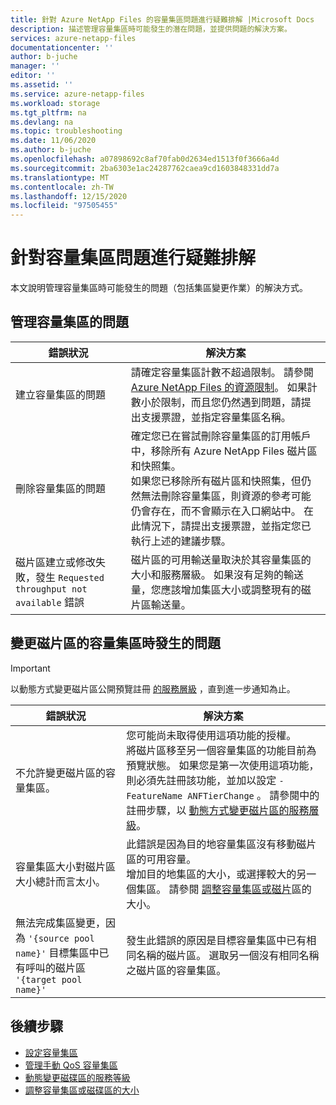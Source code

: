 ```yaml
---
title: 針對 Azure NetApp Files 的容量集區問題進行疑難排解 |Microsoft Docs
description: 描述管理容量集區時可能發生的潛在問題，並提供問題的解決方案。
services: azure-netapp-files
documentationcenter: ''
author: b-juche
manager: ''
editor: ''
ms.assetid: ''
ms.service: azure-netapp-files
ms.workload: storage
ms.tgt_pltfrm: na
ms.devlang: na
ms.topic: troubleshooting
ms.date: 11/06/2020
ms.author: b-juche
ms.openlocfilehash: a07898692c8af70fab0d2634ed1513f0f3666a4d
ms.sourcegitcommit: 2ba6303e1ac24287762caea9cd1603848331dd7a
ms.translationtype: MT
ms.contentlocale: zh-TW
ms.lasthandoff: 12/15/2020
ms.locfileid: "97505455"
---
```

# <a name="troubleshoot-capacity-pool-issues"></a>針對容量集區問題進行疑難排解

本文說明管理容量集區時可能發生的問題（包括集區變更作業）的解決方式。 

## <a name="issues-managing-a-capacity-pool"></a>管理容量集區的問題 

|     錯誤狀況    |     解決方案    |
|-|-|
| 建立容量集區的問題 |  請確定容量集區計數不超過限制。 請參閱 [Azure NetApp Files 的資源限制](azure-netapp-files-resource-limits.md)。  如果計數小於限制，而且您仍然遇到問題，請提出支援票證，並指定容量集區名稱。 |
| 刪除容量集區的問題  |  確定您已在嘗試刪除容量集區的訂用帳戶中，移除所有 Azure NetApp Files 磁片區和快照集。 <br> 如果您已移除所有磁片區和快照集，但仍然無法刪除容量集區，則資源的參考可能仍會存在，而不會顯示在入口網站中。 在此情況下，請提出支援票證，並指定您已執行上述的建議步驟。 |
| 磁片區建立或修改失敗，發生 `Requested throughput not available` 錯誤 | 磁片區的可用輸送量取決於其容量集區的大小和服務層級。 如果沒有足夠的輸送量，您應該增加集區大小或調整現有的磁片區輸送量。 | 

## <a name="issues-when-changing-the-capacity-pool-of-a-volume"></a>變更磁片區的容量集區時發生的問題 

> [!IMPORTANT] 
> 以動態方式變更磁片區公開預覽註冊 [的服務層級](dynamic-change-volume-service-level.md) ，直到進一步通知為止。

|     錯誤狀況    |     解決方案    |
|-|-|
| 不允許變更磁片區的容量集區。 | 您可能尚未取得使用這項功能的授權。 <br> 將磁片區移至另一個容量集區的功能目前為預覽狀態。 如果您是第一次使用這項功能，則必須先註冊該功能，並加以設定 `-FeatureName ANFTierChange` 。 請參閱中的註冊步驟，以 [動態方式變更磁片區的服務層級](dynamic-change-volume-service-level.md)。 |
| 容量集區大小對磁片區大小總計而言太小。 |  此錯誤是因為目的地容量集區沒有移動磁片區的可用容量。  <br> 增加目的地集區的大小，或選擇較大的另一個集區。  請參閱 [調整容量集區或磁片](azure-netapp-files-resize-capacity-pools-or-volumes.md)區的大小。   |
|  無法完成集區變更，因為 `'{source pool name}'` 目標集區中已有呼叫的磁片區 `'{target pool name}'` | 發生此錯誤的原因是目標容量集區中已有相同名稱的磁片區。  選取另一個沒有相同名稱之磁片區的容量集區。   | 

## <a name="next-steps"></a>後續步驟  

* [設定容量集區](azure-netapp-files-set-up-capacity-pool.md)
* [管理手動 QoS 容量集區](manage-manual-qos-capacity-pool.md)
* [動態變更磁碟區的服務等級](dynamic-change-volume-service-level.md)
* [調整容量集區或磁碟區的大小](azure-netapp-files-resize-capacity-pools-or-volumes.md)
